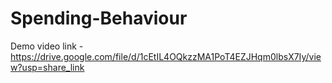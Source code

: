# Spending-Behaviour



Demo video link - https://drive.google.com/file/d/1cEtIL4OQkzzMA1PoT4EZJHqm0lbsX7Iy/view?usp=share_link
